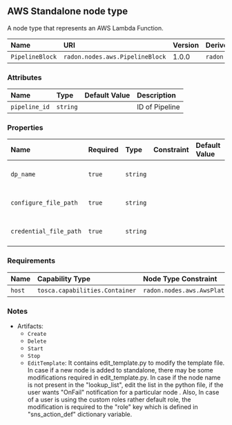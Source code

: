 
## AWS Standalone node type

A node type that represents an AWS Lambda Function.

| Name | URI | Version | Derived From |
|:---- |:--- |:------- |:------------ |
| `PipelineBlock` | `radon.nodes.aws.PipelineBlock` | 1.0.0 | `radon.nodes.abstract.PipelineBlock` |

### Attributes

| Name | Type | Default Value | Description |
|:---- |:---- |:------------- |:----------- |
| `pipeline_id` | `string` |   | ID of Pipeline |



### Properties

| Name | Required | Type | Constraint | Default Value | Description |
|:---- |:-------- |:---- |:---------- |:------------- |:----------- |
| `dp_name` | `true` | `string` |  |  | Name of the datapipeline to be created |
| `configure_file_path` | `true` | `string` |  |  |  Path of the configuration file |
| `credential_file_path` | `true` | `string` |  |  | Path of the credential file |

### Requirements

| Name | Capability Type | Node Type Constraint | Relationship Type | Occurrences |
|:---- |:--------------- |:-------------------- |:----------------- |:------------|
| `host` | `tosca.capabilities.Container` | `radon.nodes.aws.AwsPlatform` | `tosca.relationships.HostedOn`| [1, 1] |


### Notes

* Artifacts:
    * `Create`
    * `Delete`
    * `Start`
    * `Stop`
    * `EditTemplate`: It contains edit_template.py to modify the template file. In case if a new node is added to standalone, there may be some modifications required in edit_template.py. In case if the node name is not present in the "lookup_list", edit the list in the python file, if the user wants "OnFail" notification for a particular node . Also, In case of a user is using the custom roles rather default role, the modification is required to the "role" key which is defined in "sns_action_def" dictionary variable. 


